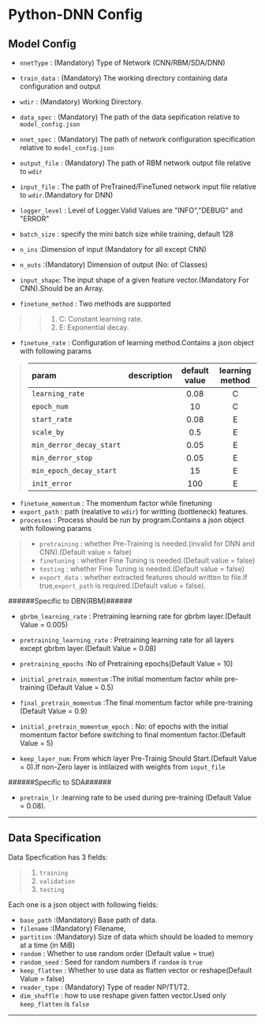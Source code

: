 Python-DNN Config
===============
Model Config
------------
* `nnetType` : (Mandatory) Type of Network (CNN/RBM/SDA/DNN)
* `train_data` : (Mandatory) The working directory containing data configuration and output
* `wdir` : (Mandatory) Working Directory.
* `data_spec` : (Mandatory) The path of the data sepification relative to `model_config.json`
* `nnet_spec` : (Mandatory) The path of network configuration specification relative to `model_config.json`

* `output_file` : (Mandatory) The path of RBM network output file relative to `wdir`
* `input_file` : The path of PreTrained/FineTuned network input file relative to `wdir`.(Mandatory for DNN)

* `logger_level` : Level of Logger.Valid Values are "INFO","DEBUG" and "ERROR"

* `batch_size` : specify the mini batch size while training, default 128
* `n_ins` :Dimension of input (Mandatory for all except CNN)
* `n_outs` :(Mandatory) Dimension of output (No: of Classes) 
* `input_shape`: The input shape of a given feature vector.(Mandatory For CNN).Should be an Array.

* `finetune_method` :  Two methods are supported  
>> 1. C: Constant learning rate.
>> 2. E:  Exponential decay.
* `finetune_rate` : Configuration of learning method.Contains a json object with following params

> param | description | default value  |learning method 
> :-----|:------------|:--------------:|:---------------:
> `learning_rate` ||0.08 | C
> `epoch_num` ||10 | C
> `start_rate` ||0.08 | E
> `scale_by`  ||0.5 | E
> `min_derror_decay_start` ||0.05 | E
> `min_derror_stop` ||0.05 | E
> `min_epoch_decay_start` || 15 | E
> `init_error` || 100 | E

* `finetune_momentum` :  The momentum factor while finetuning
* `export_path` : path (realative to `wdir`) for writting (bottleneck) features.
* `processes` : Process should be run by program.Contains a json object with following params

> * `pretraining` : whether Pre-Training is needed.(invalid for DNN and CNN).(Default value = false)
> * `finetuning` : whether Fine Tuning  is needed.(Default value = false)
> * `testing` : whether Fine Tuning  is needed.(Default value = false)
> * `export_data` : whether extracted features should written to file.If true,`export_path` is required.(Default value = false).

######Specific to DBN(RBM)######
* `gbrbm_learning_rate` : Pretraining learning rate for gbrbm layer.(Default Value = 0.005)
* `pretraining_learning_rate` : Pretraining learning rate for all layers except gbrbm layer.(Default Value = 0.08)
* `pretraining_epochs` :No of Pretraining epochs(Default Value = 10)
* `initial_pretrain_momentum` :The initial momentum factor while pre-training (Default Value = 0.5)
* `final_pretrain_momentum` :The final momentum factor while pre-training (Default Value = 0.9)
* `initial_pretrain_momentum_epoch` : No: of epochs with the initial momentum factor before switching to final momentum factor.(Default Value = 5)

* `keep_layer_num`: From which layer Pre-Trainig Should Start.(Default Value = 0).If non-Zero layer is intilaized with weights from `input_file`

######Specific to SDA######
* `pretrain_lr` :learning rate to be used during pre-training (Default Value = 0.08).

_____________________________________________________________________________________________________________
Data Specification
------------------
Data Specfication has 3 fields:
> 1. `training`
> 2. `validation`
> 3. `testing`

Each one is a json object with following fields:
* `base_path` :(Mandatory) Base path of data.
* `filename` :(Mandatory) Filename,
* `partition` :(Mandatory) Size of data which should be loaded to memory at a time (in MiB)
* `random` : Whether to use random order (Default value = true)
* `random_seed` : Seed for random numbers if `random` is `true`
* `keep_flatten` : Whether to use data as flatten vector or reshape(Default Value = false)
* `reader_type` : (Mandatory) Type of reader NP/T1/T2.
* `dim_shuffle` : how to use reshape given fatten vector.Used only `keep_flatten` is `false`

________________________________________________________________________________________________________________
